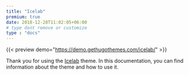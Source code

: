 ```yaml
---
title: "Icelab"
premium: true
date: 2018-12-28T11:02:05+06:00 
# type dont remove or customize
type : "docs"
---
```


{{< preview demo="https://demo.gethugothemes.com/icelab/" >}}

Thank you for using the [Icelab](https://gethugothemes.com/themes/icelab/) theme. In this documentation, you can find information about the theme and how to use it.
